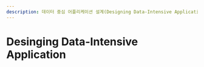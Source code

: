 ```yaml
---
description: 데이터 중심 어플리케이션 설계(Designing Data-Intensive Application) 책을 읽고 정리하였습니다.
---
```


# Desinging Data-Intensive Application

